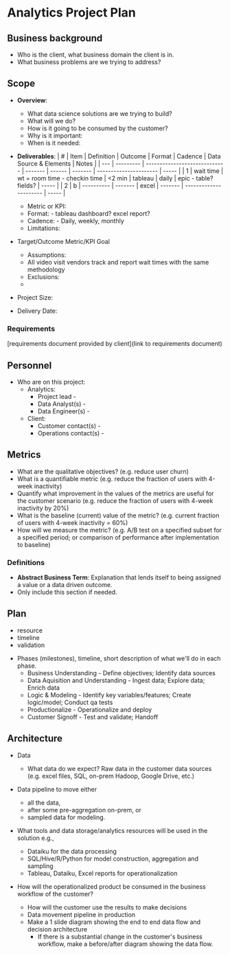 # Analytics Project Plan

## Business background

* Who is the client, what business domain the client is in.
* What business problems are we trying to address?

## Scope
* **Overview**:
  * What data science solutions are we trying to build?
  * What will we do?
  * How is it going to be consumed by the customer?
  * Why is it important:
  * When is it needed: 
* **Deliverables**:
| #   | Item      | Definition                    | Outcome | Format | Cadence | Data Source & Elements | Notes |
| --- | --------- | ----------------------------- | ------- | ------ | ------- | ---------------------- | ----- |
| 1   | wait time | wt = room time - checkin time | <2 min | tableau | daily | epic - table? fields? | ----- |
| 2   | b         | ----------                    | ------- | excel | ------- | ---------------------- | ----- |

  * Metric or KPI:
  * Format: - tableau dashboard? excel report?
  * Cadence: - Daily, weekly, monthly
  * Limitations: 
* Target/Outcome
Metric/KPI Goal
  * Assumptions:
  * All video visit vendors track and report wait times with the same methodology
  * Exclusions:
  * 
* Project Size:
* Delivery Date:

### Requirements 
[requirements document provided by client](link to requirements document)

## Personnel
* Who are on this project:
	* Analytics:
		* Project lead -  
		* Data Analyst(s) - 
		* Data Engineer(s) - 
	* Client:
		* Customer contact(s) -
		* Operations contact(s) - 
	
## Metrics
* What are the qualitative objectives? (e.g. reduce user churn)
* What is a quantifiable metric  (e.g. reduce the fraction of users with 4-week inactivity)
* Quantify what improvement in the values of the metrics are useful for the customer scenario (e.g. reduce the  fraction of users with 4-week inactivity by 20%) 
* What is the baseline (current) value of the metric? (e.g. current fraction of users with 4-week inactivity = 60%)
* How will we measure the metric? (e.g. A/B test on a specified subset for a specified period; or comparison of performance after implementation to baseline)

### Definitions
* **Abstract Business Term**: Explanation that lends itself to being assigned a value or a data driven outcome.
* Only include this section if needed.

## Plan
- resource
- timeline
- validation

* Phases (milestones), timeline, short description of what we'll do in each phase.
  * Business Understanding - Define objectives; Identify data sources
  * Data Aquisition and Understanding - Ingest data; Explore data; Enrich data
  * Logic & Modeling - Identify key variables/features; Create logic/model; Conduct qa tests
  * Productionalize - Operationalize and deploy
  * Customer Signoff - Test and validate; Handoff

## Architecture
* Data
  * What data do we expect? Raw data in the customer data sources (e.g. excel files, SQL, on-prem Hadoop, Google Drive, etc.)
* Data pipeline to move either
  * all the data, 
  * after some pre-aggregation on-prem, or
  * sampled data for modeling.

* What tools and data storage/analytics resources will be used in the solution e.g.,
  * Dataiku for the data processing
  * SQL/Hive/R/Python for model construction, aggregation and sampling
  * Tableau, Dataiku, Excel reports for operationalization
* How will the operationalized product be consumed in the business workflow of the customer?
  * How will the customer use the results to make decisions
  * Data movement pipeline in production
  * Make a 1 slide diagram showing the end to end data flow and decision architecture
    * If there is a substantial change in the customer's business workflow, make a before/after diagram showing the data flow.


